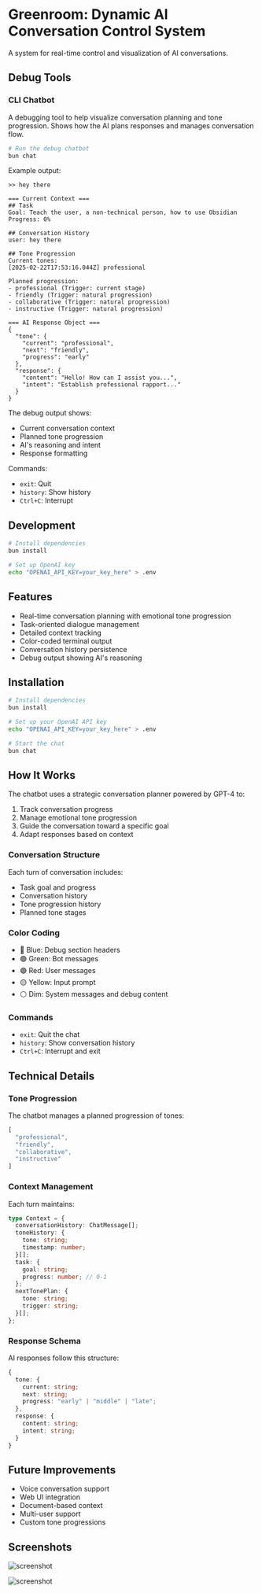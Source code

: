 # Greenroom: Dynamic AI Conversation Control System

A system for real-time control and visualization of AI conversations.

## Debug Tools

### CLI Chatbot

A debugging tool to help visualize conversation planning and tone progression. Shows how the AI plans responses and manages conversation flow.

```bash
# Run the debug chatbot
bun chat
```

Example output:
```
>> hey there

=== Current Context ===
## Task
Goal: Teach the user, a non-technical person, how to use Obsidian
Progress: 0%

## Conversation History
user: hey there

## Tone Progression
Current tones:
[2025-02-22T17:53:16.044Z] professional

Planned progression:
- professional (Trigger: current stage)
- friendly (Trigger: natural progression)
- collaborative (Trigger: natural progression)
- instructive (Trigger: natural progression)

=== AI Response Object ===
{
  "tone": {
    "current": "professional",
    "next": "friendly",
    "progress": "early"
  },
  "response": {
    "content": "Hello! How can I assist you...",
    "intent": "Establish professional rapport..."
  }
}
```

The debug output shows:
- Current conversation context
- Planned tone progression
- AI's reasoning and intent
- Response formatting

Commands:
- `exit`: Quit
- `history`: Show history
- `Ctrl+C`: Interrupt

## Development

```bash
# Install dependencies
bun install

# Set up OpenAI key
echo "OPENAI_API_KEY=your_key_here" > .env
```

## Features

- Real-time conversation planning with emotional tone progression
- Task-oriented dialogue management
- Detailed context tracking
- Color-coded terminal output
- Conversation history persistence
- Debug output showing AI's reasoning

## Installation

```bash
# Install dependencies
bun install

# Set up your OpenAI API key
echo "OPENAI_API_KEY=your_key_here" > .env

# Start the chat
bun chat
```

## How It Works

The chatbot uses a strategic conversation planner powered by GPT-4 to:
1. Track conversation progress
2. Manage emotional tone progression
3. Guide the conversation toward a specific goal
4. Adapt responses based on context

### Conversation Structure

Each turn of conversation includes:
- Task goal and progress
- Conversation history
- Tone progression history
- Planned tone stages

### Color Coding

- 🔵 Blue: Debug section headers
- 🟢 Green: Bot messages
- 🟣 Red: User messages
- 🟡 Yellow: Input prompt
- ⚪ Dim: System messages and debug content

### Commands

- `exit`: Quit the chat
- `history`: Show conversation history
- `Ctrl+C`: Interrupt and exit

## Technical Details

### Tone Progression

The chatbot manages a planned progression of tones:
```typescript
[
  "professional",
  "friendly",
  "collaborative",
  "instructive"
]
```

### Context Management

Each turn maintains:
```typescript
type Context = {
  conversationHistory: ChatMessage[];
  toneHistory: {
    tone: string;
    timestamp: number;
  }[];
  task: {
    goal: string;
    progress: number; // 0-1
  };
  nextTonePlan: {
    tone: string;
    trigger: string;
  }[];
};
```

### Response Schema

AI responses follow this structure:
```typescript
{
  tone: {
    current: string;
    next: string;
    progress: "early" | "middle" | "late";
  },
  response: {
    content: string;
    intent: string;
  }
}
```

## Future Improvements

- Voice conversation support
- Web UI integration
- Document-based context
- Multi-user support
- Custom tone progressions


## Screenshots

![screenshot](screenshots/CleanShot%202025-02-22%20at%2014.21.55.png)

![screenshot](screenshots/CleanShot%202025-02-22%20at%2014.38.22.gif)
